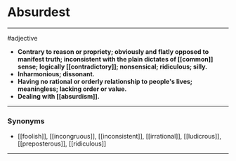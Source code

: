 # Absurdest
---
#adjective
- **Contrary to reason or propriety; obviously and flatly opposed to manifest truth; inconsistent with the plain dictates of [[common]] sense; logically [[contradictory]]; nonsensical; ridiculous; silly.**
- **Inharmonious; dissonant.**
- **Having no rational or orderly relationship to people's lives; meaningless; lacking order or value.**
- **Dealing with [[absurdism]].**
---
### Synonyms
- [[foolish]], [[incongruous]], [[inconsistent]], [[irrational]], [[ludicrous]], [[preposterous]], [[ridiculous]]
---
